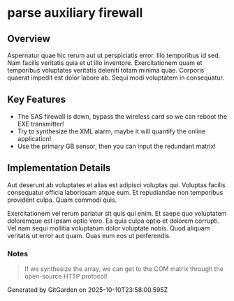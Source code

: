 # parse auxiliary firewall

## Overview
Aspernatur quae hic rerum aut ut perspiciatis error. Illo temporibus id sed. Nam facilis veritatis quia et ut illo inventore. Exercitationem quam et temporibus voluptates veritatis deleniti totam minima quae. Corporis quaerat impedit est dolor labore ab. Sequi modi voluptatem in consequatur.

## Key Features
- The SAS firewall is down, bypass the wireless card so we can reboot the EXE transmitter!
- Try to synthesize the XML alarm, maybe it will quantify the online application!
- Use the primary GB sensor, then you can input the redundant matrix!

## Implementation Details
Aut deserunt ab voluptates et alias est adipisci voluptas qui. Voluptas facilis consequatur officia laboriosam atque eum. Et repudiandae non temporibus provident culpa. Quam commodi quis.
 Exercitationem vel rerum pariatur sit quis qui enim. Et saepe quo voluptatem doloremque est ipsam optio vero. Ea quia culpa optio et dolorem corrupti. Vel nam sequi mollitia voluptatum dolor voluptate nobis. Quod aliquam veritatis ut error aut quam. Quas eum eos ut perferendis.

### Notes
> If we synthesize the array, we can get to the COM matrix through the open-source HTTP protocol!

Generated by GitGarden on 2025-10-10T23:58:00.595Z